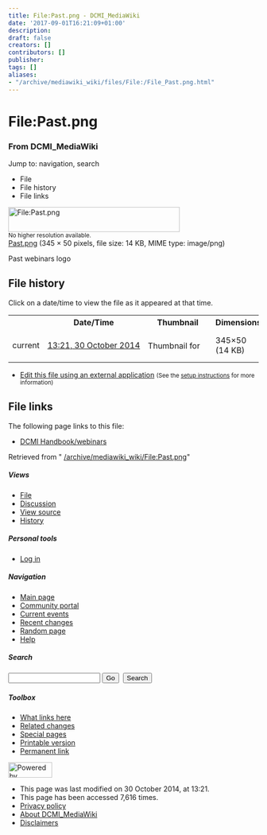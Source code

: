 ```yaml
---
title: File:Past.png - DCMI_MediaWiki
date: '2017-09-01T16:21:09+01:00'
description: 
draft: false
creators: []
contributors: []
publisher: 
tags: []
aliases:
- "/archive/mediawiki_wiki/files/File:/File_Past.png.html"
---
```


<a id="top"></a>
# File:Past.png

### From DCMI\_MediaWiki

Jump to: navigation, search
<!-- start content -->
- File
- File history
- File links

 [<img alt="File:Past.png" src="/images/8/80/Past.png" width="345" height="50">](/archive/mediawiki_wiki/files/Past.png)  
<small>No higher resolution available.</small>  
 [Past.png](/images/8/80/Past.png)‎ (345 × 50 pixels, file size: 14 KB, MIME type: image/png)

Past webinars logo

<!-- 
NewPP limit report
Preprocessor node count: 1/1000000
Post-expand include size: 0/2097152 bytes
Template argument size: 0/2097152 bytes
Expensive parser function count: 0/100
-->
## File history

Click on a date/time to view the file as it appeared at that time.

<table class="wikitable filehistory">
  <tr>
    <td></td>
    <th>Date/Time</th>
    <th>Thumbnail</th>
    <th>Dimensions</th>
    <th>User</th>
    <th>Comment</th>
  </tr>
  <tr>
    <td>current</td>
    <td class="filehistory-selected" style="white-space: nowrap;"><a href="/archive/mediawiki_wiki/files/Past.png">13:21, 30 October 2014</a></td>
    <td><a href="/images/8/80/Past.png"><img alt="Thumbnail for version as of 13:21, 30 October 2014" src="/images/8/80/Past.png" width="120" height="17"></a></td>
    <td>345×50 <span style="white-space: nowrap;">(14 KB)</span>
    </td>
    <td>
      <a href="/index.php/User:WikiSysop" title="User:WikiSysop" class="mw-userlink">WikiSysop</a> <span style="white-space: nowrap;"> <span class="mw-usertoollinks">(<a href="/index.php?title=User_talk:WikiSysop&amp;action=edit&amp;redlink=1" class="new" title="User talk:WikiSysop (page does not exist)">Talk</a> | <a href="/index.php/Special:Contributions/WikiSysop" title="Special:Contributions/WikiSysop">contribs</a>)</span></span>
    </td>
    <td> <span class="comment">(Past webinars logo)</span>
    </td>
  </tr>
</table>

  

- [Edit this file using an external application](/index.php?title=File:Past.png&action=edit&externaledit=true&mode=file "File:Past.png") <small>(See the <a href="http://www.mediawiki.org/wiki/Manual:External_editors" class="external text" rel="nofollow">setup instructions</a> for more information)</small>

## File links

The following page links to this file:

- [DCMI Handbook/webinars](/index.php/DCMI_Handbook/webinars "DCMI Handbook/webinars")

Retrieved from " [/archive/mediawiki_wiki/File:Past.png](/archive/mediawiki_wiki/files/File:/File:Past.png.html)"

<!-- end content -->

##### Views

- [File](/archive/mediawiki_wiki/files/File:/File:Past.png.html "View the file page [c]")
- [Discussion](/index.php?title=File_talk:Past.png&action=edit&redlink=1 "Discussion about the content page [t]")
- [View source](/index.php?title=File:Past.png&action=edit "This page is protected.
You can view its source [e]")
- [History](/index.php?title=File:Past.png&action=history "Past revisions of this page [h]")

##### Personal tools

- [Log in](/index.php?title=Special:UserLogin&returnto=File:Past.png "You are encouraged to log in; however, it is not mandatory [o]")

<script type="text/javascript"> if (window.isMSIE55) fixalpha(); </script>

##### Navigation

- [Main page](/index.php/Main_Page "Visit the main page [z]")
- [Community portal](/index.php/DCMI_MediaWiki:Community_portal "About the project, what you can do, where to find things")
- [Current events](/index.php/DCMI_MediaWiki:Current_events "Find background information on current events")
- [Recent changes](/index.php/Special:RecentChanges "The list of recent changes in the wiki [r]")
- [Random page](/index.php/Special:Random "Load a random page [x]")
- [Help](/index.php/Help:Contents "The place to find out")

##### <label for="searchInput">Search</label>

<form action="/index.php" id="searchform">
				<input type="hidden" name="title" value="Special:Search">
				<input id="searchInput" title="Search DCMI_MediaWiki" accesskey="f" type="search" name="search">
				<input type="submit" name="go" class="searchButton" id="searchGoButton" value="Go" title="Go to a page with this exact name if exists"> 
				<input type="submit" name="fulltext" class="searchButton" id="mw-searchButton" value="Search" title="Search the pages for this text">
			</form>

##### Toolbox

- [What links here](/index.php/Special:WhatLinksHere/File:Past.png "List of all wiki pages that link here [j]")
- [Related changes](/index.php/Special:RecentChangesLinked/File:Past.png "Recent changes in pages linked from this page [k]")
- [Special pages](/index.php/Special:SpecialPages "List of all special pages [q]")
- [Printable version](/index.php?title=File:Past.png&printable=yes "Printable version of this page [p]")
- [Permanent link](/index.php?title=File:Past.png&oldid=8613 "Permanent link to this revision of the page")

<!-- end of the left (by default at least) column -->

 [<img src="/skins/common/images/poweredby_mediawiki_88x31.png" height="31" width="88" alt="Powered by MediaWiki">](http://www.mediawiki.org/)

- This page was last modified on 30 October 2014, at 13:21.
- This page has been accessed 7,616 times.
- [Privacy policy](/index.php/DCMI_MediaWiki:Privacy_policy "DCMI MediaWiki:Privacy policy")
- [About DCMI\_MediaWiki](/index.php/DCMI_MediaWiki:About "DCMI MediaWiki:About")
- [Disclaimers](/index.php/DCMI_MediaWiki:General_disclaimer "DCMI MediaWiki:General disclaimer")

<script>if (window.runOnloadHook) runOnloadHook();</script><!-- Served in 0.455 secs. -->
